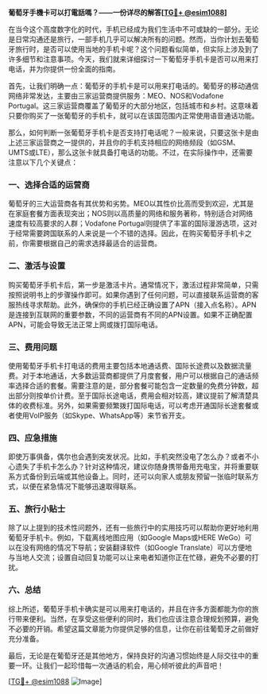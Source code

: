 **葡萄牙手機卡可以打電話嗎？——一份详尽的解答[[TG💪+ @esim1088](https://t.me/s/esim1088)]**

在当今这个高度数字化的时代，手机已经成为我们生活中不可或缺的一部分。无论是日常沟通还是旅行，一部手机几乎可以解决所有的问题。然而，当你计划去葡萄牙旅行时，是否可以使用当地的手机卡呢？这个问题看似简单，但实际上涉及到了许多细节和注意事项。今天，我们就来详细探讨一下葡萄牙手机卡是否可以用来打电话，并为你提供一份全面的指南。

首先，让我们明确一点：葡萄牙的手机卡是可以用来打电话的。葡萄牙的移动通信网络非常发达，主要由三家运营商提供服务：MEO、NOS和Vodafone Portugal。这三家运营商覆盖了葡萄牙的大部分地区，包括城市和乡村。这意味着只要你购买了一张葡萄牙的手机卡，就可以在该国范围内正常使用语音通话功能。

那么，如何判断一张葡萄牙手机卡是否支持打电话呢？一般来说，只要这张卡是由上述三家运营商之一提供的，并且你的手机支持相应的网络频段（如GSM、UMTS或LTE），那么这张卡就具备打电话的功能。不过，在实际操作中，还需要注意以下几个关键点：

### **一、选择合适的运营商**

葡萄牙的三大运营商各有其优势和劣势。MEO以其性价比高而受到欢迎，尤其是在家庭套餐方面表现突出；NOS则以高质量的网络和服务著称，特别适合对网络速度有较高要求的人群；Vodafone Portugal则提供了丰富的国际漫游选项，这对于经常需要跨国联系的人来说是一个不错的选择。因此，在购买葡萄牙手机卡之前，你需要根据自己的需求选择最适合的运营商。

### **二、激活与设置**

购买葡萄牙手机卡后，第一步是激活卡片。通常情况下，激活过程非常简单，只需按照说明书上的步骤操作即可。如果你遇到了任何问题，可以直接联系运营商的客服热线寻求帮助。此外，确保你的手机已经正确设置了APN（接入点名称）。APN是连接到互联网的重要参数，不同的运营商有不同的APN设置。如果不正确配置APN，可能会导致无法正常上网或拨打国际电话。

### **三、费用问题**

使用葡萄牙手机卡打电话的费用主要包括本地通话费、国际长途费以及数据流量费。对于本地通话，大多数运营商都提供了月度套餐，用户可以根据自己的通话频率选择合适的套餐。需要注意的是，部分套餐可能包含一定数量的免费分钟数，超出部分则按单价计费。至于国际长途电话，费用会相对较高，建议提前了解清楚具体的收费标准。另外，如果需要频繁拨打国际电话，可以考虑开通国际长途套餐或者使用VoIP服务（如Skype、WhatsApp等）来节省开支。

### **四、应急措施**

即使万事俱备，偶尔也会遇到突发状况。比如，手机突然没电了怎么办？或者不小心遗失了手机卡怎么办？针对这种情况，建议你随身携带备用充电宝，并将重要联系方式备份到云端或其他设备上。同时，还可以向家人或朋友预留一张临时联系方式，以便在紧急情况下能够迅速取得联系。

### **五、旅行小贴士**

除了以上提到的技术性问题外，还有一些旅行中的实用技巧可以帮助你更好地利用葡萄牙手机卡。例如，下载离线地图应用（如Google Maps或HERE WeGo）可以在没有网络的情况下导航；安装翻译软件（如Google Translate）可以方便地与当地人交流；设置自动回复功能可以让来电者知道你正在忙碌，避免不必要的打扰。

### **六、总结**

综上所述，葡萄牙手机卡确实是可以用来打电话的，并且在许多方面都能为你的旅行带来便利。当然，在享受这些便利的同时，我们也应该注意合理规划预算，避免不必要的开销。希望这篇文章能为你提供足够的信息，让你在前往葡萄牙之前做好充分准备。

最后，无论是在葡萄牙还是其他地方，保持良好的沟通习惯始终是人际交往中的重要一环。让我们一起珍惜每一次通话的机会，用心倾听彼此的声音吧！

[[TG💪+ @esim1088](https://t.me/s/esim1088) ![Image](https://i.postimg.cc/4NQfJmqS/Snipaste-2025-05-13-00-14-12.png)]